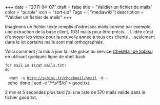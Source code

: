 +++
date = "2011-04-07"
draft = false
title = "Validier un fichier de mails"
color = "purple"
icon = "sort-up"
Tags = [ "mediawiki"]
description = "Validier un fichier de mails"
+++

Imaginons un fichier texte remplis d'adresses mails comme par exemple
une extraction de la base client, 1031 mails pour être précis ... L'idée
c'est d'envoyer les vœux pour la nouvelle année à tous ces clients ...
seulement dans le lot certains mails sont mal orthographiés.

Voici comment j'ai mis à jour la liste grâce au service [ChekMail de
Sabisu](http://sabisu.fr/checkmail/) en utilisant quelques ligne de
shell bash

    for mail in $(cat mails.txt)
    do 
`  wget -q `[`http://sabisu.fr/checkmail/$mail`](http://sabisu.fr/checkmail/$mail)` -O - `\
      echo 
    done | sed -e '/^\s*$/d' > good.txt

2 min et 5 secondes plus tard j'ai une liste de 570 mails valide dans le
fichier good.txt.
